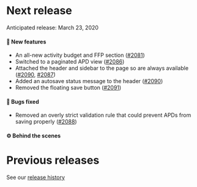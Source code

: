 # Next release

Anticipated release: March 23, 2020

#### 🚀 New features

- An all-new activity budget and FFP section ([#2081])
- Switched to a paginated APD view ([#2086])
- Attached the header and sidebar to the page so are always available ([#2090], [#2087])
- Added an autosave status message to the header ([#2090])
- Removed the floating save button ([#2091])

#### 🐛 Bugs fixed

- Removed an overly strict validation rule that could prevent APDs from saving properly ([#2088])

#### ⚙️ Behind the scenes


# Previous releases

See our [release history](https://github.com/18F/cms-hitech-apd/releases)

[#2081]: https://github.com/18F/cms-hitech-apd/pull/2081
[#2086]: https://github.com/18F/cms-hitech-apd/pull/2086
[#2087]: https://github.com/18F/cms-hitech-apd/pull/2087
[#2090]: https://github.com/18F/cms-hitech-apd/pull/2090
[#2088]: https://github.com/18F/cms-hitech-apd/pull/2088
[#2091]: https://github.com/18F/cms-hitech-apd/pull/2091